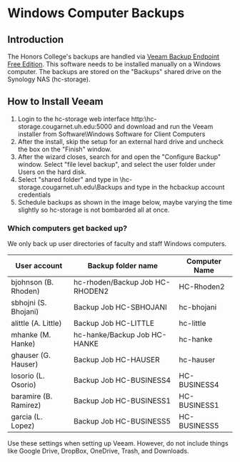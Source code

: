 # Windows Computer Backups

## Introduction
The Honors College's backups are handled via [Veeam Backup Endpoint Free Edition](https://www.veeam.com/vmware-esxi-vsphere-virtualization-tools-hyper-v-products.html#free). This software needs to be installed manually on a Windows computer. The backups are stored on the "Backups" shared drive on the Synology NAS (hc-storage).

## How to Install Veeam

1. Login to the hc-storage web interface http:\\hc-storage.cougarnet.uh.edu:5000 and download and run the Veeam installer from Software\Windows Software for Client Computers
2. After the install, skip the setup for an external hard drive and uncheck the box on the "Finish" window.
3. After the wizard closes, search for and open the "Configure Backup" window. Select "file level backup", and select the user folder under Users on the hard disk.
4. Select "shared folder" and type in \\hc-storage.cougarnet.uh.edu\Backups and type in the hcbackup account credentials
5. Schedule backups as shown in the image below, maybe varying the time slightly so hc-storage is not bombarded all at once.

### Which computers get backed up?
We only back up user directories of faculty and staff Windows computers.

| User account                  | Backup folder name    | Computer Name |
|-------------------------------|-------------|-------------------------------------|
| bjohnson (B. Rhoden)          | hc-rhoden/Backup Job HC-RHODEN2 | HC-Rhoden2   |
| sbhojni (S. Bhojani)          | Backup Job HC-SBHOJANI | hc-bhojani |
| alittle (A. Little)           | Backup Job HC-LITTLE | hc-little |
| mhanke (M. Hanke)             | hc-hanke/Backup Job HC-HANKE | hc-hanke |  
| ghauser (G. Hauser)           | Backup Job HC-HAUSER | hc-hauser |
| losorio (L. Osorio)           | Backup Job HC-BUSINESS4 | HC-BUSINESS4 |
| baramire (B. Ramirez)         | Backup Job HC-BUSINESS1 | HC-BUSINESS1 |
| garcia (L. Lopez)             | Backup Job HC-BUSINESS5 | HC-BUSINESS5 |

Use these settings when setting up Veeam. However, do not include things like Google Drive, DropBox, OneDrive, Trash, and Downloads.
